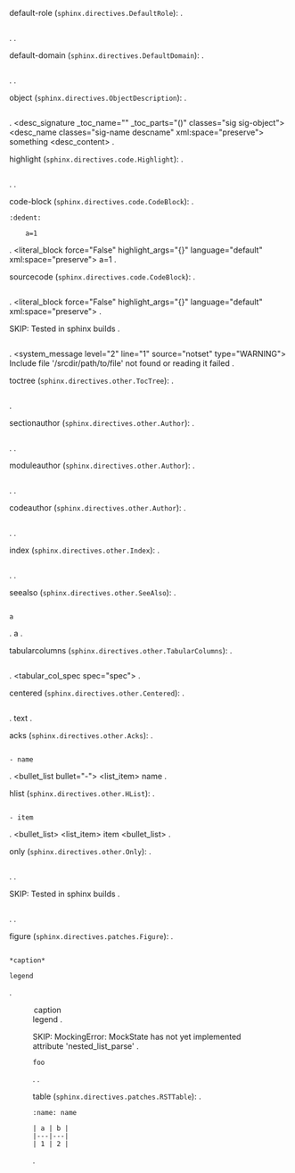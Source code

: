 default-role (`sphinx.directives.DefaultRole`):
.
```{default-role}
```
.
<document source="<src>/index.md">
.

default-domain (`sphinx.directives.DefaultDomain`):
.
```{default-domain} mydomain
```
.
<document source="<src>/index.md">
.

object (`sphinx.directives.ObjectDescription`):
.
```{object} something
```
.
<document source="<src>/index.md">
    <index entries="">
    <desc classes="object" desctype="object" domain="" nocontentsentry="False" noindex="False" noindexentry="False" objtype="object">
        <desc_signature _toc_name="" _toc_parts="()" classes="sig sig-object">
            <desc_name classes="sig-name descname" xml:space="preserve">
                something
        <desc_content>
.

highlight (`sphinx.directives.code.Highlight`):
.
```{highlight} something
```
.
<document source="<src>/index.md">
    <highlightlang force="False" lang="something" linenothreshold="9223372036854775807">
.

code-block (`sphinx.directives.code.CodeBlock`):
.
```{code-block}
:dedent:

    a=1
```
.
<document source="<src>/index.md">
    <literal_block force="False" highlight_args="{}" language="default" xml:space="preserve">
        a=1
.

sourcecode (`sphinx.directives.code.CodeBlock`):
.
```{sourcecode}
```
.
<document source="<src>/index.md">
    <literal_block force="False" highlight_args="{}" language="default" xml:space="preserve">
.

SKIP: Tested in sphinx builds
.
```{literalinclude} /path/to/file
```
.
<document source="notset">
    <system_message level="2" line="1" source="notset" type="WARNING">
        <paragraph>
            Include file '/srcdir/path/to/file' not found or reading it failed
.

toctree (`sphinx.directives.other.TocTree`):
.
```{toctree}
```
.
<document source="<src>/index.md">
    <compound classes="toctree-wrapper">
        <toctree caption="True" entries="" glob="False" hidden="False" includefiles="" includehidden="False" maxdepth="-1" numbered="0" parent="index" titlesonly="False">
.

sectionauthor (`sphinx.directives.other.Author`):
.
```{sectionauthor} bob geldof
```
.
<document source="<src>/index.md">
.

moduleauthor (`sphinx.directives.other.Author`):
.
```{moduleauthor} ringo starr
```
.
<document source="<src>/index.md">
.

codeauthor (`sphinx.directives.other.Author`):
.
```{codeauthor} paul mcartney
```
.
<document source="<src>/index.md">
.

index (`sphinx.directives.other.Index`):
.
```{index} something
```
.
<document source="<src>/index.md">
    <index entries="('single',\ 'something',\ 'index-0',\ '',\ None)" inline="False">
    <target ids="index-0">
.

seealso (`sphinx.directives.other.SeeAlso`):
.
```{seealso}

a
```
.
<document source="<src>/index.md">
    <seealso>
        <paragraph>
            a
.

tabularcolumns (`sphinx.directives.other.TabularColumns`):
.
```{tabularcolumns} spec
```
.
<document source="<src>/index.md">
    <tabular_col_spec spec="spec">
.

centered (`sphinx.directives.other.Centered`):
.
```{centered} text
```
.
<document source="<src>/index.md">
    <centered>
        text
.

acks (`sphinx.directives.other.Acks`):
.
```{acks}

- name
```
.
<document source="<src>/index.md">
    <acks>
        <bullet_list bullet="-">
            <list_item>
                <paragraph>
                    name
.

hlist (`sphinx.directives.other.HList`):
.
```{hlist}

- item
```
.
<document source="<src>/index.md">
    <hlist ncolumns="2">
        <hlistcol>
            <bullet_list>
                <list_item>
                    <paragraph>
                        item
        <hlistcol>
            <bullet_list>
.

only (`sphinx.directives.other.Only`):
.
```{only} expr
```
.
<document source="<src>/index.md">
    <only expr="expr">
.

SKIP: Tested in sphinx builds
.
```{include} path/to/include
```
.
<document source="notset">
.

figure (`sphinx.directives.patches.Figure`):
.
```{figure} path/to/figure

*caption*

legend
```
.
<document source="<src>/index.md">
    <figure>
        <image uri="path/to/figure">
        <caption>
            <emphasis>
                caption
        <legend>
            <paragraph>
                legend
.

SKIP: MockingError: MockState has not yet implemented attribute 'nested_list_parse'
.
```{meta}
foo
```
.
<document source="notset">
.

table (`sphinx.directives.patches.RSTTable`):
.
```{table} *title*
:name: name

| a | b |
|---|---|
| 1 | 2 |
```
.
<document source="<src>/index.md">
    <table classes="colwidths-auto" ids="name" names="name">
        <title>
            <emphasis>
                title
        <tgroup cols="2">
            <colspec colwidth="50">
            <colspec colwidth="50">
            <thead>
                <row>
                    <entry>
                        <paragraph>
                            a
                    <entry>
                        <paragraph>
                            b
            <tbody>
                <row>
                    <entry>
                        <paragraph>
                            1
                    <entry>
                        <paragraph>
                            2
.

csv-table (`sphinx.directives.patches.CSVTable`):
.
```{csv-table}

"Albatross", 2.99, "On a stick!"
```
.
<document source="<src>/index.md">
    <table>
        <tgroup cols="3">
            <colspec colwidth="33">
            <colspec colwidth="33">
            <colspec colwidth="33">
            <tbody>
                <row>
                    <entry>
                        <paragraph>
                            Albatross
                    <entry>
                        <paragraph>
                            2.99
                    <entry>
                        <paragraph>
                            On a stick!
.

list-table (`sphinx.directives.patches.ListTable`):
.
```{list-table}

* - item
```
.
<document source="<src>/index.md">
    <table>
        <tgroup cols="1">
            <colspec colwidth="100">
            <tbody>
                <row>
                    <entry>
                        <paragraph>
                            item
.

code (`sphinx.directives.patches.Code`):
.
```{code} python

a
```
.
<document source="<src>/index.md">
    <literal_block force="False" highlight_args="{}" language="python" xml:space="preserve">
        a
.

math (`sphinx.directives.patches.MathDirective`):
.
```{math}
```
.
<document source="<src>/index.md">
    <math_block docname="index" label="True" nowrap="False" number="True" xml:space="preserve">
.

deprecated (`sphinx.domains.changeset.VersionChange`):
.
```{deprecated} 0.3
```
.
<document source="<src>/index.md">
    <versionmodified type="deprecated" version="0.3">
        <paragraph translatable="False">
            <inline classes="versionmodified deprecated">
                Deprecated since version 0.3.
.

versionadded (`sphinx.domains.changeset.VersionChange`):
.
```{versionadded} 0.2
```
.
<document source="<src>/index.md">
    <versionmodified type="versionadded" version="0.2">
        <paragraph translatable="False">
            <inline classes="versionmodified added">
                New in version 0.2.
.

versionchanged (`sphinx.domains.changeset.VersionChange`):
.
```{versionchanged} 0.1
```
.
<document source="<src>/index.md">
    <versionmodified type="versionchanged" version="0.1">
        <paragraph translatable="False">
            <inline classes="versionmodified changed">
                Changed in version 0.1.
.

glossary (`sphinx.domains.std.Glossary`):
.
```{glossary}

term 1 : A
term 2 : B
    Definition of both terms.
```
.
<document source="<src>/index.md">
    <glossary>
        <definition_list classes="glossary">
            <definition_list_item>
                <term ids="term-term-1">
                    term 1
                    <index entries="('single',\ 'term\ 1',\ 'term-term-1',\ 'main',\ 'A')">
                <term ids="term-term-2">
                    term 2
                    <index entries="('single',\ 'term\ 2',\ 'term-term-2',\ 'main',\ 'B')">
                <definition>
                    <paragraph>
                        Definition of both terms.
.

SPHINX4-SKIP productionlist (`sphinx.domains.std.ProductionList`):
.
```{productionlist} try_stmt: try1_stmt | try2_stmt
```
.
<document source="<src>/index.md">
    <productionlist>
        <production ids="grammar-token-try_stmt" tokenname="try_stmt" xml:space="preserve">
             try1_stmt | try2_stmt
.

cmdoption (`sphinx.domains.std.Cmdoption`):
.
```{cmdoption} a
```
.
<document source="<src>/index.md">
    <index entries="('pair',\ 'command\ line\ option;\ a',\ 'cmdoption-arg-a',\ '',\ None)">
    <desc classes="std cmdoption" desctype="cmdoption" domain="std" nocontentsentry="False" noindex="False" noindexentry="False" objtype="cmdoption">
        <desc_signature _toc_name="" _toc_parts="()" allnames="a" classes="sig sig-object" ids="cmdoption-arg-a">
            <desc_name classes="sig-name descname" xml:space="preserve">
                a
            <desc_addname classes="sig-prename descclassname" xml:space="preserve">
        <desc_content>
.

rst:directive (`sphinx.domains.rst.ReSTDirective`):
.
```{rst:directive} a
```
.
<document source="<src>/index.md">
    <index entries="('single',\ 'a\ (directive)',\ 'directive-a',\ '',\ None)">
    <desc classes="rst directive" desctype="directive" domain="rst" nocontentsentry="False" noindex="False" noindexentry="False" objtype="directive">
        <desc_signature _toc_name=".. a::" _toc_parts="('a',)" classes="sig sig-object" fullname="a" ids="directive-a">
            <desc_name classes="sig-name descname" xml:space="preserve">
                .. a::
        <desc_content>
.

SPHINX4-SKIP rst:directive:option (`sphinx.domains.rst.ReSTDirectiveOption`):
.
```{rst:directive:option} a
```
.
<document source="<src>/index.md">
    <index entries="('single',\ ':a:\ (directive\ option)',\ 'directive-option-a',\ '',\ 'A')">
    <desc classes="rst directive:option" desctype="directive:option" domain="rst" noindex="False" objtype="directive:option">
        <desc_signature classes="sig sig-object" ids="directive-option-a">
            <desc_name classes="sig-name descname" xml:space="preserve">
                :a:
        <desc_content>
.
